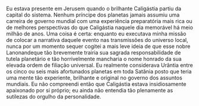 ﻿Eu estava presente em Jerusem quando o brilhante Caligástia partiu da capital do sistema. Nenhum príncipe dos planetas jamais assumiu uma carreira de governo  mundial com uma experiência preparatória mais rica ou de melhores perspectivas do que Caligástia naquele dia memorável há meio milhão de anos. Uma coisa é certa: enquanto eu executava minha missão de colocar a narrativa daquele evento nas transmissões do universo local, nunca por um momento sequer cogitei a mais leve ideia de que esse nobre Lanonandeque tão brevemente trairia sua sagrada responsabilidade de tutela planetário e tão horrivelmente mancharia o nome honrado da sua elevada ordem de filiação universal. Eu realmente considerava Urântia entre os cinco ou seis mais afortunados planetas em toda Satânia posto que teria uma mente tão experiente, brilhante e original no governo dos assuntos mundiais. Eu não compreendi então que Caligástia estava insidiosamente apaixonado por si próprio; eu ainda não entendia tão plenamente as sutilezas do orgulho da personalidade.
